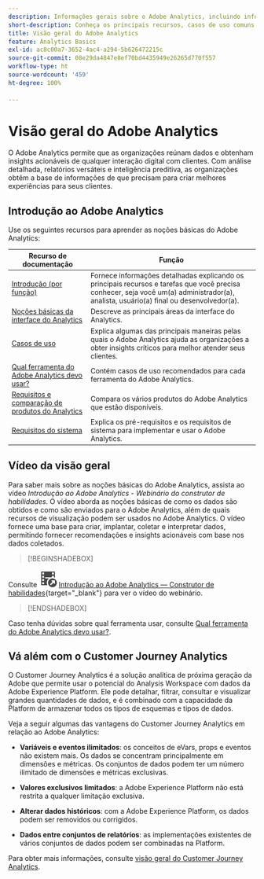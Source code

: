 ```yaml
---
description: Informações gerais sobre o Adobe Analytics, incluindo informações sobre sua interface e informações introdutórias para admins, analistas, usuários e desenvolvedores.
short-description: Conheça os principais recursos, casos de uso comuns e as primeiras etapas para analistas, usuários(as) finais e administradores(as).
title: Visão geral do Adobe Analytics
feature: Analytics Basics
exl-id: ac8c00a7-3652-4ac4-a294-5b626472215c
source-git-commit: 08e29da4847e8ef70bd4435949e26265d770f557
workflow-type: ht
source-wordcount: '459'
ht-degree: 100%

---
```


# Visão geral do Adobe Analytics

O Adobe Analytics permite que as organizações reúnam dados e obtenham insights acionáveis de qualquer interação digital com clientes. Com análise detalhada, relatórios versáteis e inteligência preditiva, as organizações obtêm a base de informações de que precisam para criar melhores experiências para seus clientes.

## Introdução ao Adobe Analytics

Use os seguintes recursos para aprender as noções básicas do Adobe Analytics:


| Recurso de documentação | Função |
|---------|----------|
| [Introdução (por função)](/help/analyze/get-started/get-started-by-role.md) | Fornece informações detalhadas explicando os principais recursos e tarefas que você precisa conhecer, seja você um(a) administrador(a), analista, usuário(a) final ou desenvolvedor(a). |
| [Noções básicas da interface do Analytics](/help/analyze/get-started/analytics-interface.md) | Descreve as principais áreas da interface do Analytics. |
| [Casos de uso](/help/analyze/get-started/use-cases.md) | Explica algumas das principais maneiras pelas quais o Adobe Analytics ajuda as organizações a obter insights críticos para melhor atender seus clientes. |
| [Qual ferramenta do Adobe Analytics devo usar?](/help/analyze/get-started/which-analytics-tool.md) | Contém casos de uso recomendados para cada ferramenta do Adobe Analytics. |
| [Requisitos e comparação de produtos do Analytics](/help/analyze/get-started/analytics-product-comparison.md) | Compara os vários produtos do Adobe Analytics que estão disponíveis. |
| [Requisitos do sistema](/help/analyze/get-started/sys-reqs.md) | Explica os pré-requisitos e os requisitos de sistema para implementar e usar o Adobe Analytics. |

## Vídeo da visão geral

Para saber mais sobre as noções básicas do Adobe Analytics, assista ao vídeo *Introdução ao Adobe Analytics - Webinário do construtor de habilidades*. O vídeo aborda as noções básicas de como os dados são obtidos e como são enviados para o Adobe Analytics, além de quais recursos de visualização podem ser usados no Adobe Analytics. O vídeo fornece uma base para criar, implantar, coletar e interpretar dados, permitindo fornecer recomendações e insights acionáveis com base nos dados coletados.


>[!BEGINSHADEBOX]

Consulte ![VideoCheckedOut](/help/assets/icons/VideoCheckedOut.svg) [Introdução ao Adobe Analytics — Construtor de habilidades](https://video.tv.adobe.com/v/27429?quality=12&learn=on){target="_blank"} para ver o vídeo do webinário.

>[!ENDSHADEBOX]


Caso tenha dúvidas sobre qual ferramenta usar, consulte [Qual ferramenta do Adobe Analytics devo usar?](https://experienceleague.adobe.com/docs/analytics/analyze/admin-overview/which-analytics-tool.html?lang=pt-BR).

## Vá além com o Customer Journey Analytics

O Customer Journey Analytics é a solução analítica de próxima geração da Adobe que permite usar o potencial do Analysis Workspace com dados da Adobe Experience Platform. Ele pode detalhar, filtrar, consultar e visualizar grandes quantidades de dados, e é combinado com a capacidade da Platform de armazenar todos os tipos de esquemas e tipos de dados.

Veja a seguir algumas das vantagens do Customer Journey Analytics em relação ao Adobe Analytics:

* **Variáveis e eventos ilimitados**: os conceitos de eVars, props e eventos não existem mais. Os dados se concentram principalmente em dimensões e métricas. Os conjuntos de dados podem ter um número ilimitado de dimensões e métricas exclusivas.

* **Valores exclusivos limitados**: a Adobe Experience Platform não está restrita a qualquer limitação exclusiva.

* **Alterar dados históricos**: com a Adobe Experience Platform, os dados podem ser removidos ou corrigidos.

* **Dados entre conjuntos de relatórios**: as implementações existentes de vários conjuntos de dados podem ser combinadas na Platform.

Para obter mais informações, consulte [visão geral do Customer Journey Analytics](https://experienceleague.adobe.com/pt-br/docs/analytics-platform/using/cja-overview/cja-overview).
